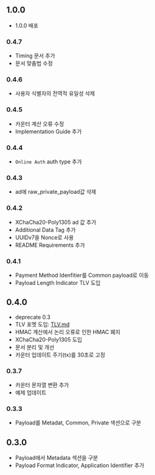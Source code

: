 ## 1.0.0

- 1.0.0 배포

### 0.4.7

- Timing 문서 추가
- 문서 맞춤법 수정

### 0.4.6

- 사용자 식별자의 전역적 유일성 삭제

### 0.4.5

- 카운터 계산 오류 수정
- Implementation Guide 추가

### 0.4.4

- `Online Auth` auth type 추가

### 0.4.3

- ad에 raw_private_payload값 삭제

### 0.4.2

- XChaCha20-Poly1305 ad 값 추가
- Additional Data Tag 추가
- UUIDv7을 Nonce로 사용
- README Requirements 추가

### 0.4.1

- Payment Method Idenfitier를 Common payload로 이동
- Payload Length Indicator TLV 도입

## 0.4.0

- deprecate 0.3
- TLV 포멧 도입: [TLV.md](./TLV.md)
- HMAC 계산에서 논리 오류로 인한 HMAC 폐지
- XChaCha20-Poly1305 도입
- 문서 분리 및 개선
- 카운터 업데이트 주기(tx)를 30초로 고정

### 0.3.7

- 카운터 문자열 변환 추가
- 예제 업데이트

### 0.3.3

- Payload를 Metadat, Common, Private 색션으로 구분

## 0.3.0

- Payload에서 Metadata 섹션을 구분
- Payload Format Indicator, Application Identifier 추가
